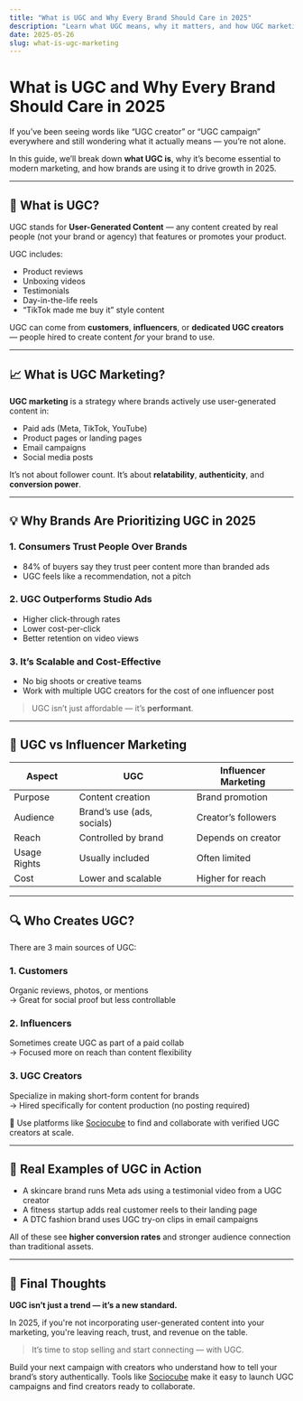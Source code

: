 ```yaml
---
title: "What is UGC and Why Every Brand Should Care in 2025"
description: "Learn what UGC means, why it matters, and how UGC marketing is transforming how brands connect with consumers in 2025."
date: 2025-05-26
slug: what-is-ugc-marketing
---
```


# What is UGC and Why Every Brand Should Care in 2025

If you’ve been seeing words like “UGC creator” or “UGC campaign” everywhere and still wondering what it actually means — you’re not alone.

In this guide, we’ll break down **what UGC is**, why it’s become essential to modern marketing, and how brands are using it to drive growth in 2025.

---

## 🧠 What is UGC?

UGC stands for **User-Generated Content** — any content created by real people (not your brand or agency) that features or promotes your product.

UGC includes:
- Product reviews
- Unboxing videos
- Testimonials
- Day-in-the-life reels
- “TikTok made me buy it” style content

UGC can come from **customers**, **influencers**, or **dedicated UGC creators** — people hired to create content *for* your brand to use.

---

## 📈 What is UGC Marketing?

**UGC marketing** is a strategy where brands actively use user-generated content in:
- Paid ads (Meta, TikTok, YouTube)
- Product pages or landing pages
- Email campaigns
- Social media posts

It’s not about follower count. It’s about **relatability**, **authenticity**, and **conversion power**.

---

## 💡 Why Brands Are Prioritizing UGC in 2025

### 1. **Consumers Trust People Over Brands**
- 84% of buyers say they trust peer content more than branded ads
- UGC feels like a recommendation, not a pitch

### 2. **UGC Outperforms Studio Ads**
- Higher click-through rates
- Lower cost-per-click
- Better retention on video views

### 3. **It’s Scalable and Cost-Effective**
- No big shoots or creative teams
- Work with multiple UGC creators for the cost of one influencer post

> UGC isn’t just affordable — it’s **performant**.

---

## 🔁 UGC vs Influencer Marketing

| Aspect           | UGC                        | Influencer Marketing          |
|------------------|-----------------------------|-------------------------------|
| Purpose          | Content creation            | Brand promotion               |
| Audience         | Brand’s use (ads, socials)  | Creator’s followers           |
| Reach            | Controlled by brand         | Depends on creator            |
| Usage Rights     | Usually included            | Often limited                 |
| Cost             | Lower and scalable          | Higher for reach              |

---

## 🔍 Who Creates UGC?

There are 3 main sources of UGC:

### 1. **Customers**
Organic reviews, photos, or mentions  
→ Great for social proof but less controllable

### 2. **Influencers**
Sometimes create UGC as part of a paid collab  
→ Focused more on reach than content flexibility

### 3. **UGC Creators**
Specialize in making short-form content for brands  
→ Hired specifically for content production (no posting required)

📌 Use platforms like [Sociocube](https://sociocube.com) to find and collaborate with verified UGC creators at scale.

---

## 💼 Real Examples of UGC in Action

- A skincare brand runs Meta ads using a testimonial video from a UGC creator
- A fitness startup adds real customer reels to their landing page
- A DTC fashion brand uses UGC try-on clips in email campaigns

All of these see **higher conversion rates** and stronger audience connection than traditional assets.

---

## 🏁 Final Thoughts

**UGC isn’t just a trend — it’s a new standard.**

In 2025, if you're not incorporating user-generated content into your marketing, you're leaving reach, trust, and revenue on the table.

> It’s time to stop selling and start connecting — with UGC.

Build your next campaign with creators who understand how to tell your brand’s story authentically. Tools like [Sociocube](https://sociocube.com) make it easy to launch UGC campaigns and find creators ready to collaborate.
